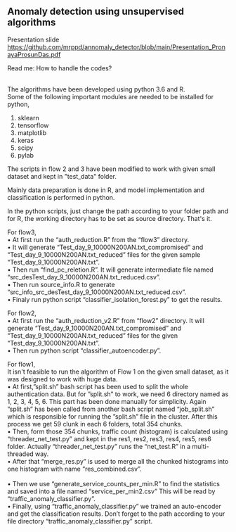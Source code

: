 <h2>Anomaly detection using unsupervised algorithms </h2>

Presentation slide
https://github.com/mrppd/annomaly_detector/blob/main/Presentation_PronayaProsunDas.pdf

Read me: How to handle the codes? <br/> <br/>

The algorithms have been developed using python 3.6 and R. <br/>
Some of the following important modules are needed to be installed for python, <br/>
1. sklearn <br/>
2. tensorflow <br/>
3. matplotlib <br/>
4. keras <br/>
5. scipy <br/>
6. pylab <br/>

The scripts in flow 2 and 3 have been modified to work with given small dataset and kept in "test_data" folder.

Mainly data preparation is done in R, and model implementation and  classification is performed in python. 

In the python scripts, just change the path according to your folder path and for R, the working directory has to be set as source directory. That's it. 

For flow3, <br/>
    • At first run the “auth_reduction.R” from the “flow3” directory. <br/>
    • It will generate “Test_day_9_10000N200AN.txt_compromised” and “Test_day_9_10000N200AN.txt_reduced” files for the given sample “Test_day_9_10000N200AN.txt”. <br/>
    • Then run “find_pc_reletion.R”. It will generate intermediate file named “src_desTest_day_9_10000N200AN.txt_reduced.csv”. <br/>
    • Then run source_info.R to generate “src_info_src_desTest_day_9_10000N200AN.txt_reduced.csv”. <br/>
    • Finaly run python script “classifier_isolation_forest.py” to get the results. <br/>


For flow2,<br/>
    • At first run the “auth_reduction_v2.R” from “flow2” directory. It will generate “Test_day_9_10000N200AN.txt_compromised” and “Test_day_9_10000N200AN.txt_reduced” files for the given “Test_day_9_10000N200AN.txt”. <br/>
    • Then run python script “classifier_autoencoder.py”. <br/>


For flow1, <br/>
It isn't feasible to run the algorithm of Flow 1 on the given small dataset, as it was designed to work with huge data. <br/>
    • At first,”split.sh” bash script has been used to split the whole authentication data. But for ”split.sh” to work, we need 6 directory named as 1, 2, 3, 4, 5, 6. This part has been done manually for simplicity. Again ”split.sh” has been called from another bash script named “job_split.sh” which is responsible for running the ”split.sh” file in the cluster. After this process we get 59 clunk in each 6 folders, total 354 chunks.  <br/>
    • Then, form those 354 chunks, traffic count (histogram) is calculated using “threader_net_test.py” and kept in the res1, res2, res3, res4, res5, res6 folder. Actually “threader_net_test.py” runs the “net_test.R” in a multi-threaded way.  <br/>
    • After that “merge_res.py” is used to merge all the chunked histograms into one histogram with name “res_combined.csv”.    <br/>      
    • Then we use “generate_service_counts_per_min.R” to find the statistics and saved into a file named “service_per_min2.csv” This will be read by “traffic_anomaly_classifier.py”.   <br/>
    • Finally, using “traffic_anomaly_classifier.py” we trained an auto-encoder and get the classification results. Don’t forget to the path according to your file directory “traffic_anomaly_classifier.py” script.  <br/>

